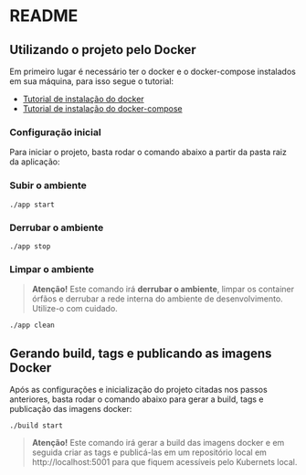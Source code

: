 # README #

## Utilizando o projeto pelo Docker

Em primeiro lugar é necessário ter o docker e o docker-compose instalados em sua máquina, para isso segue o tutorial:

* [Tutorial de instalação do docker](https://docs.docker.com/install/linux/docker-ce/ubuntu/)
* [Tutorial de instalação do docker-compose](https://docs.docker.com/compose/install/)

### Configuração inicial
Para iniciar o projeto, basta rodar o comando abaixo a partir da pasta raiz da aplicação:

### Subir o ambiente
```shell
./app start
```

### Derrubar o ambiente
```shell
./app stop
```

### Limpar o ambiente
> **Atenção!** Este comando irá **derrubar o ambiente**, limpar os container órfãos e derrubar a rede 
> interna do ambiente de desenvolvimento. Utilize-o com cuidado.

```shell
./app clean
```

## Gerando build, tags e publicando as imagens Docker

Após as configurações e inicialização do projeto citadas nos passos anteriores, 
basta rodar o comando abaixo para gerar a build, tags e publicação das imagens docker:

```shell
./build start
```
> **Atenção!** Este comando irá gerar a build das imagens docker e em seguida criar as tags
> e publicá-las em um repositório local em http://localhost:5001 para que fiquem acessíveis pelo Kubernets local.